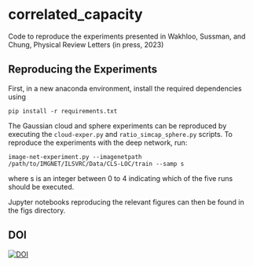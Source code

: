 # correlated_capacity
Code to reproduce the experiments presented in Wakhloo, Sussman, and Chung, Physical Review Letters (in press, 2023)



## Reproducing the Experiments 

First, in a new anaconda environment, install the required dependencies using

```
pip install -r requirements.txt 
```

The Gaussian cloud and sphere experiments can be reproduced by executing the `cloud-exper.py` and `ratio_simcap_sphere.py` scripts. To reproduce the experiments with the deep network, run:

```
image-net-experiment.py --imagenetpath /path/to/IMGNET/ILSVRC/Data/CLS-LOC/train --samp s
``` 

where s is an integer between 0 to 4 indicating which of the five runs should be executed. 

Jupyter notebooks reproducing the relevant figures can then be found in the figs directory. 

## DOI 

[![DOI](https://zenodo.org/badge/595802352.svg)](https://zenodo.org/badge/latestdoi/595802352)

